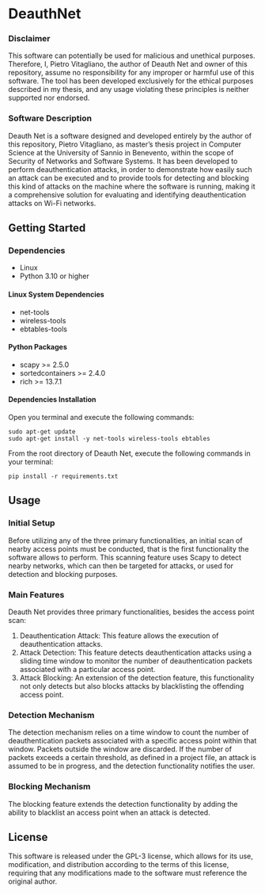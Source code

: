 # DeauthNet

### Disclaimer
This software can potentially be used for malicious and unethical purposes. Therefore, I, Pietro Vitagliano, the author of Deauth Net and owner of this repository, assume no responsibility for any improper or harmful use of this software. The tool has been developed exclusively for the ethical purposes described in my thesis, and any usage violating these principles is neither supported nor endorsed.

### Software Description
Deauth Net is a software designed and developed entirely by the author of this repository, Pietro Vitagliano, as master’s thesis project in Computer Science at the University of Sannio in Benevento, within the scope of Security of Networks and Software Systems. It has been developed to perform deauthentication attacks, in order to demonstrate how easily such an attack can be executed and to provide tools for detecting and blocking this kind of attacks on the machine where the software is running, making it a comprehensive solution for evaluating and identifying deauthentication attacks on Wi-Fi networks.

## Getting Started
### Dependencies
-	Linux
-	Python 3.10 or higher

#### Linux System Dependencies
-	net-tools
-	wireless-tools
-	ebtables-tools

#### Python Packages
-	scapy >= 2.5.0
-	sortedcontainers >= 2.4.0
-	rich >= 13.7.1

#### Dependencies Installation
Open you terminal and execute the following commands:

	sudo apt-get update
	sudo apt-get install -y net-tools wireless-tools ebtables

From the root directory of Deauth Net, execute the following commands in your terminal:

	pip install -r requirements.txt

## Usage
### Initial Setup
Before utilizing any of the three primary functionalities, an initial scan of nearby access points must be conducted, that is the first functionality the software allows to perform. This scanning feature uses Scapy to detect nearby networks, which can then be targeted for attacks, or used for detection and blocking purposes.

### Main Features
Deauth Net provides three primary functionalities, besides the access point scan:
1.	Deauthentication Attack: This feature allows the execution of deauthentication attacks.
2.	Attack Detection: This feature detects deauthentication attacks using a sliding time window to monitor the number of deauthentication packets associated with a particular access point.
3.	Attack Blocking: An extension of the detection feature, this functionality not only detects but also blocks attacks by blacklisting the offending access point.

### Detection Mechanism
The detection mechanism relies on a time window to count the number of deauthentication packets associated with a specific access point within that window. Packets outside the window are discarded. If the number of packets exceeds a certain threshold, as defined in a project file, an attack is assumed to be in progress, and the detection functionality notifies the user.

### Blocking Mechanism
The blocking feature extends the detection functionality by adding the ability to blacklist an access point when an attack is detected.

## License
This software is released under the GPL-3 license, which allows for its use, modification, and distribution according to the terms of this license, requiring that any modifications made to the software must reference the original author.
